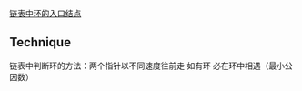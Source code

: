 [链表中环的入口结点](https://www.nowcoder.com/practice/253d2c59ec3e4bc68da16833f79a38e4?tpId=13&tqId=11208&tPage=1&rp=1&ru=/ta/coding-interviews&qru=/ta/coding-interviews/question-ranking)

## Technique

链表中判断环的方法：两个指针以不同速度往前走 如有环 必在环中相遇（最小公因数）